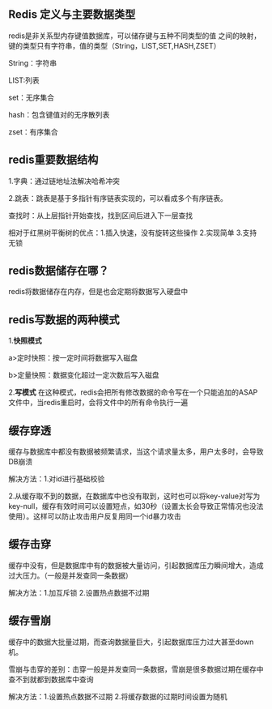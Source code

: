 ## Redis 定义与主要数据类型
redis是非关系型内存键值数据库，可以储存键与五种不同类型的值 之间的映射，键的类型只有字符串，值的类型（String，LIST,SET,HASH,ZSET）

String：字符串

LIST:列表

set：无序集合

hash：包含键值对的无序散列表

zset：有序集合
## redis重要数据结构
1.字典：通过链地址法解决哈希冲突

2.跳表：跳表是基于多指针有序链表实现的，可以看成多个有序链表。

查找时：从上层指针开始查找，找到区间后进入下一层查找

相对于红黑树平衡树的优点：1.插入快速，没有旋转这些操作 2.实现简单 3.支持无锁
## redis数据储存在哪？
redis将数据储存在内存，但是也会定期将数据写入硬盘中
## redis写数据的两种模式
1.**快照模式**

a>定时快照：按一定时间将数据写入磁盘

b>定量快照：数据变化超过一定次数后写入磁盘

2.**写模式**
在这种模式，redis会把所有修改数据的命令写在一个只能追加的ASAP文件中，当redis重启时，会将文件中的所有命令执行一遍

## 缓存穿透
缓存与数据库中都没有数据被频繁请求，当这个请求量太多，用户太多时，会导致DB崩溃

解决方法：1.对id进行基础校验

2.从缓存取不到的数据，在数据库中也没有取到，这时也可以将key-value对写为key-null，缓存有效时间可以设置短点，如30秒（设置太长会导致正常情况也没法使用）。这样可以防止攻击用户反复用同一个id暴力攻击

## 缓存击穿
缓存中没有，但是数据库中有的数据被大量访问，引起数据库压力瞬间增大，造成过大压力。（一般是并发查同一条数据）

解决方法：1.加互斥锁
2.设置热点数据不过期

## 缓存雪崩
缓存中的数据大批量过期，而查询数据量巨大，引起数据库压力过大甚至down机。

雪崩与击穿的差别：击穿一般是并发查同一条数据，雪崩是很多数据过期在缓存中查不到就都到数据库中查询

解决方法：1.设置热点数据不过期
2.将缓存数据的过期时间设置为随机
